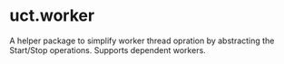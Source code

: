 # uct.worker
A helper package to simplify worker thread opration by abstracting the Start/Stop operations. Supports dependent workers.